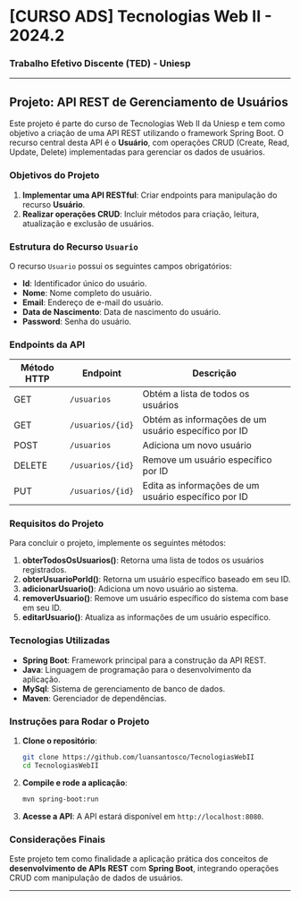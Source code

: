 
# [CURSO ADS] Tecnologias Web II - 2024.2

### Trabalho Efetivo Discente (TED) - Uniesp

---

## Projeto: API REST de Gerenciamento de Usuários

Este projeto é parte do curso de Tecnologias Web II da Uniesp e tem como objetivo a criação de uma API REST utilizando o framework Spring Boot. O recurso central desta API é o **Usuário**, com operações CRUD (Create, Read, Update, Delete) implementadas para gerenciar os dados de usuários.

### Objetivos do Projeto

1. **Implementar uma API RESTful**: Criar endpoints para manipulação do recurso **Usuário**.
2. **Realizar operações CRUD**: Incluir métodos para criação, leitura, atualização e exclusão de usuários.

### Estrutura do Recurso `Usuario`

O recurso `Usuario` possui os seguintes campos obrigatórios:

- **Id**: Identificador único do usuário.
- **Nome**: Nome completo do usuário.
- **Email**: Endereço de e-mail do usuário.
- **Data de Nascimento**: Data de nascimento do usuário.
- **Password**: Senha do usuário.

### Endpoints da API

| Método HTTP | Endpoint             | Descrição                              |
|-------------|----------------------|----------------------------------------|
| GET         | `/usuarios`          | Obtém a lista de todos os usuários     |
| GET         | `/usuarios/{id}`     | Obtém as informações de um usuário específico por ID |
| POST        | `/usuarios`          | Adiciona um novo usuário               |
| DELETE      | `/usuarios/{id}`     | Remove um usuário específico por ID    |
| PUT         | `/usuarios/{id}`     | Edita as informações de um usuário específico por ID |

### Requisitos do Projeto

Para concluir o projeto, implemente os seguintes métodos:

1. **obterTodosOsUsuarios()**: Retorna uma lista de todos os usuários registrados.
2. **obterUsuarioPorId()**: Retorna um usuário específico baseado em seu ID.
3. **adicionarUsuario()**: Adiciona um novo usuário ao sistema.
4. **removerUsuario()**: Remove um usuário específico do sistema com base em seu ID.
5. **editarUsuario()**: Atualiza as informações de um usuário específico.

### Tecnologias Utilizadas

- **Spring Boot**: Framework principal para a construção da API REST.
- **Java**: Linguagem de programação para o desenvolvimento da aplicação.
- **MySql**: Sistema de gerenciamento de banco de dados.
- **Maven**: Gerenciador de dependências.

### Instruções para Rodar o Projeto

1. **Clone o repositório**:
   ```bash
   git clone https://github.com/luansantosco/TecnologiasWebII
   cd TecnologiasWebII
   ```

2. **Compile e rode a aplicação**:
   ```bash
   mvn spring-boot:run
   ```

3. **Acesse a API**:
   A API estará disponível em `http://localhost:8080`.

### Considerações Finais

Este projeto tem como finalidade a aplicação prática dos conceitos de **desenvolvimento de APIs REST** com **Spring Boot**, integrando operações CRUD com manipulação de dados de usuários. 

---
